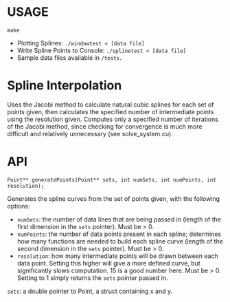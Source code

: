 USAGE
=====
`make`

 - Plotting Splines: `./windowtest < [data file]`
 - Write Spline Points to Console: `./splinetest < [data file]`
 - Sample data files available in `/tests`.



Spline Interpolation
====================
Uses the Jacobi method to calculate natural cubic splines for each set of points given, then calculates the specified number of intermediate points using the resolution given. Computes only a specified number of iterations of the Jacobi method, since checking for convergence is much more difficult and relatively unnecessary (see solve_system.cu).

API
===
    Point** generatePoints(Point** sets, int numSets, int numPoints, int resolution);

Generates the spline curves from the set of points given, with the following options:
 - `numSets`: the number of data lines that are being passed in (length of the first dimension in the `sets` pointer). Must be > 0.
 - `numPoints`: the number of data points present in each spline; determines how many functions are needed to build each spline curve (length of the second dimension in the `sets` pointer). Must be > 0.
 - `resolution`: how many intermediate points will be drawn between each data point. Setting this higher will give a more defined curve, but significantly slows computation. 15 is a good number here. Must be > 0. Setting to 1 simply returns the `sets` pointer passed in.

`sets`: a double pointer to Point, a struct containing x and y.
